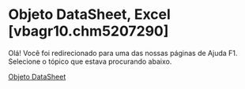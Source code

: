 
# Objeto DataSheet, Excel [vbagr10.chm5207290]

Olá! Você foi redirecionado para uma das nossas páginas de Ajuda F1. Selecione o tópico que estava procurando abaixo.

[Objeto DataSheet](http://msdn.microsoft.com/library/370da200-e725-ac0f-fe3a-f919c7c7cc8e%28Office.15%29.aspx)
